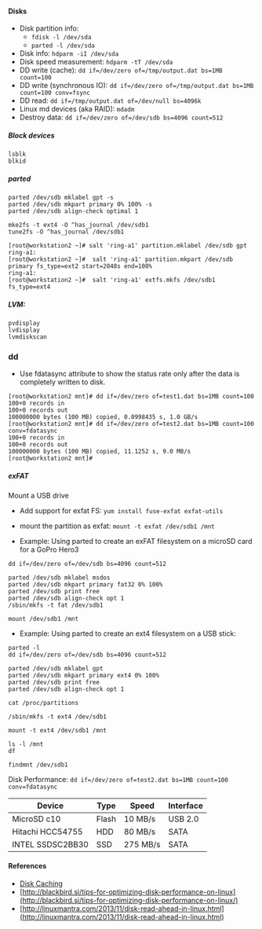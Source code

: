 
#### Disks
- Disk partition info:
  - `fdisk -l /dev/sda` 
  - `parted -l /dev/sda`  
- Disk info: `hdparm -iI /dev/sda`
- Disk speed measurement: `hdparm -tT /dev/sda`  
- DD write (cache): `dd if=/dev/zero of=/tmp/output.dat bs=1MB count=100`  
- DD write (synchronous IO): `dd if=/dev/zero of=/tmp/output.dat bs=1MB count=100 conv=fsync`  
- DD read:  `dd if=/tmp/output.dat of=/dev/null bs=4096k`  
- Linux md devices (aka RAID): `mdadm`
- Destroy data: `dd if=/dev/zero of=/dev/sdb bs=4096 count=512`

##### Block devices
```
lsblk
blkid
```

##### parted

```
parted /dev/sdb mklabel gpt -s
parted /dev/sdb mkpart primary 0% 100% -s
parted /dev/sdb align-check optimal 1

mke2fs -t ext4 -O ^has_journal /dev/sdb1
tune2fs -O ^has_journal /dev/sdb1
```

```
[root@workstation2 ~]# salt 'ring-a1' partition.mklabel /dev/sdb gpt
ring-a1:
[root@workstation2 ~]#  salt 'ring-a1' partition.mkpart /dev/sdb primary fs_type=ext2 start=2048s end=100%
ring-a1:
[root@workstation2 ~]#  salt 'ring-a1' extfs.mkfs /dev/sdb1 fs_type=ext4 
```

##### LVM:
```
pvdisplay
lvdisplay
lvmdiskscan
```

### dd

- Use fdatasync attribute to show the status rate only after the data is completely written to disk.
```
[root@workstation2 mnt]# dd if=/dev/zero of=test1.dat bs=1MB count=100
100+0 records in
100+0 records out
100000000 bytes (100 MB) copied, 0.0998435 s, 1.0 GB/s
[root@workstation2 mnt]# dd if=/dev/zero of=test2.dat bs=1MB count=100 conv=fdatasync
100+0 records in
100+0 records out
100000000 bytes (100 MB) copied, 11.1252 s, 9.0 MB/s
[root@workstation2 mnt]# 
```

##### exFAT

Mount a USB drive

- Add support for exfat FS: `yum install fuse-exfat exfat-utils`
- mount the partition as exfat: `mount -t exfat /dev/sdb1 /mnt`

- Example: Using parted to create an exFAT filesystem on a microSD card for a GoPro Hero3
```
dd if=/dev/zero of=/dev/sdb bs=4096 count=512

parted /dev/sdb mklabel msdos
parted /dev/sdb mkpart primary fat32 0% 100%
parted /dev/sdb print free
parted /dev/sdb align-check opt 1
/sbin/mkfs -t fat /dev/sdb1

mount /dev/sdb1 /mnt

```

- Example: Using parted to create an ext4 filesystem on a USB stick:
```
parted -l
dd if=/dev/zero of=/dev/sdb bs=4096 count=512

parted /dev/sdb mklabel gpt
parted /dev/sdb mkpart primary ext4 0% 100%
parted /dev/sdb print free
parted /dev/sdb align-check opt 1

cat /proc/partitions

/sbin/mkfs -t ext4 /dev/sdb1

mount -t ext4 /dev/sdb1 /mnt

ls -l /mnt
df

findmnt /dev/sdb1
```

Disk Performance:  `dd if=/dev/zero of=test2.dat bs=1MB count=100 conv=fdatasync`

| Device | Type | Speed | Interface |
|--------|------|-------|-----------|
| MicroSD c10 | Flash |  10 MB/s | USB 2.0|
| Hitachi HCC54755 | HDD | 80 MB/s | SATA |
| INTEL SSDSC2BB30 | SSD | 275 MB/s | SATA |

#### References
- [Disk Caching](http://www.linuxatemyram.com/index.html)
- [http://blackbird.si/tips-for-optimizing-disk-performance-on-linux](http://blackbird.si/tips-for-optimizing-disk-performance-on-linux/)
- [http://linuxmantra.com/2013/11/disk-read-ahead-in-linux.html](http://linuxmantra.com/2013/11/disk-read-ahead-in-linux.html)
